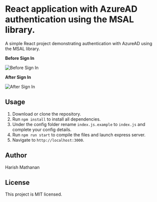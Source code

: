 # React application with AzureAD authentication using the MSAL library.

A simple React project demonstrating authentication with AzureAD using the MSAL library.

**Before Sign In**

![Before Sign In](https://github.com/iamhm/azuread-msal-authentication/blob/master/images/001.PNG)

**After Sign In**

![After Sign In](https://github.com/iamhm/azuread-msal-authentication/blob/master/images/002.PNG)

## Usage
1) Download or clone the repository.
2) Run `npm install` to install all dependencies.
3) Under the config folder rename `index.js.example` to `index.js` and complete your config details.
4) Run `npm run start` to compile the files and launch express server.
5) Navigate to `http://localhost:3000`.

## Author
Harish Mathanan

## License
This project is MIT licensed.
